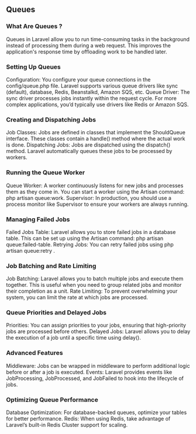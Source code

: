 <h2> Queues </h2>
<h3>What Are Queues ?</h3>
<p> Queues in Laravel allow you to run time-consuming tasks in the background instead of processing them during a web request. This improves the application's response time by offloading work to be handled later.</p>
<h3> Setting Up Queues </h3>
<P>
Configuration: You configure your queue connections in the config/queue.php file. Laravel supports various queue drivers like sync (default), database, Redis, Beanstalkd, Amazon SQS, etc.
Queue Driver: The sync driver processes jobs instantly within the request cycle. For more complex applications, you’d typically use drivers like Redis or Amazon SQS.
</p>
 <h3>Creating and Dispatching Jobs</h3>
 <p>
 Job Classes: Jobs are defined in classes that implement the ShouldQueue interface. These classes contain a handle() method where the actual work is done.
Dispatching Jobs: Jobs are dispatched using the dispatch() method. Laravel automatically queues these jobs to be processed by workers.
  </P>
  <h3>Running the Queue Worker</h3>
  <p>
  Queue Worker: A worker continuously listens for new jobs and processes them as they come in. You can start a worker using the Artisan command: php artisan queue:work.
Supervisor: In production, you should use a process monitor like Supervisor to ensure your workers are always running.
  </p>
 <h3> Managing Failed Jobs</h3>
  <p>Failed Jobs Table: Laravel allows you to store failed jobs in a database table. This can be set up using the Artisan command: php artisan queue:failed-table.
Retrying Jobs: You can retry failed jobs using php artisan queue:retry <job-id>. </p>
  <h3>Job Batching and Rate Limiting
</h3>
  <p> Job Batching: Laravel allows you to batch multiple jobs and execute them together. This is useful when you need to group related jobs and monitor their completion as a unit.
Rate Limiting: To prevent overwhelming your system, you can limit the rate at which jobs are processed.</p>
   <h3>Queue Priorities and Delayed Jobs</h3>
  <p>Priorities: You can assign priorities to your jobs, ensuring that high-priority jobs are processed before others.
Delayed Jobs: Laravel allows you to delay the execution of a job until a specific time using delay(). </p>
   <h3>Advanced Features</h3>
  <p>Middleware: Jobs can be wrapped in middleware to perform additional logic before or after a job is executed.
Events: Laravel provides events like JobProcessing, JobProcessed, and JobFailed to hook into the lifecycle of jobs. </p>
 <h3>Optimizing Queue Performance</h3>
  <p>Database Optimization: For database-backed queues, optimize your tables for better performance.
Redis: When using Redis, take advantage of Laravel’s built-in Redis Cluster support for scaling. </p>
